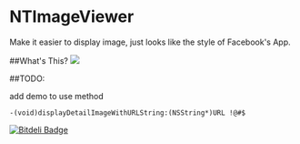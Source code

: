 NTImageViewer
=============

Make it easier to display image, just looks like the style of Facebook's App.

##What's This?
![](https://raw.githubusercontent.com/demon1105/ImagesLib/master/imagedisplay.gif)

##TODO:

add demo to use method

`
-(void)displayDetailImageWithURLString:(NSString*)URL !@#$
`


[![Bitdeli Badge](https://d2weczhvl823v0.cloudfront.net/demon1105/ntimageviewer/trend.png)](https://bitdeli.com/free "Bitdeli Badge")

